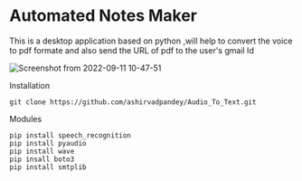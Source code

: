 # Automated Notes Maker
This is a desktop application based on python ,will help to convert the voice to pdf formate and also send the 
URL of pdf to the user's gmail Id


![Screenshot from 2022-09-11 10-47-51](https://user-images.githubusercontent.com/72142699/189513679-c6fa1c4c-5e49-4cd6-8bdc-9717295ba81e.png)


Installation
  
    git clone https://github.com/ashirvadpandey/Audio_To_Text.git
Modules
    
    pip install speech_recognition
    pip install pyaudio
    pip install wave
    pip insall boto3 
    pip install smtplib
